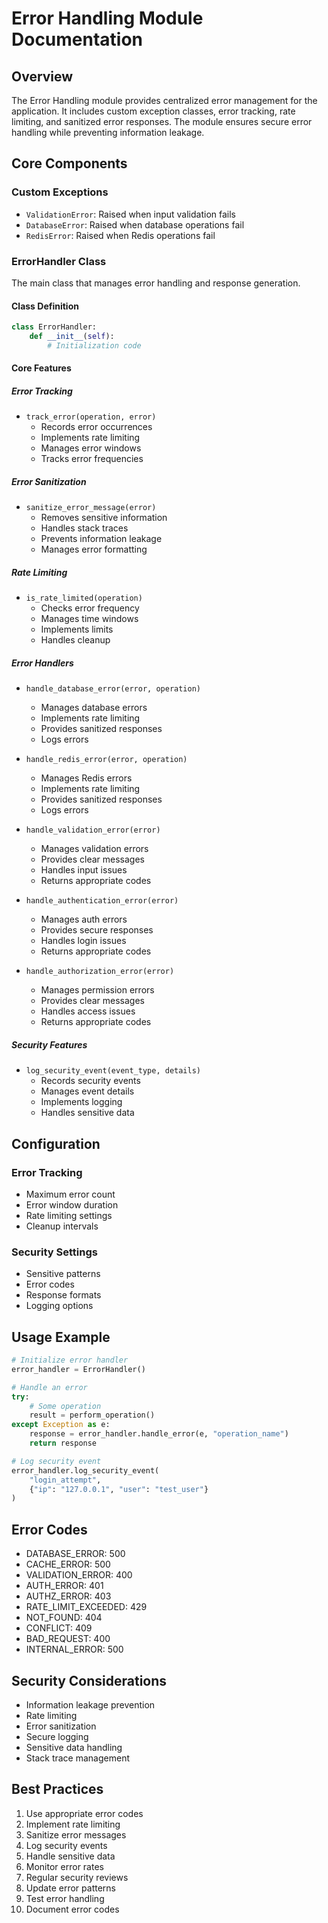 # Error Handling Module Documentation

## Overview
The Error Handling module provides centralized error management for the application. It includes custom exception classes, error tracking, rate limiting, and sanitized error responses. The module ensures secure error handling while preventing information leakage.

## Core Components

### Custom Exceptions
- `ValidationError`: Raised when input validation fails
- `DatabaseError`: Raised when database operations fail
- `RedisError`: Raised when Redis operations fail

### ErrorHandler Class
The main class that manages error handling and response generation.

#### Class Definition
```python
class ErrorHandler:
    def __init__(self):
        # Initialization code
```

#### Core Features

##### Error Tracking
- `track_error(operation, error)`
  - Records error occurrences
  - Implements rate limiting
  - Manages error windows
  - Tracks error frequencies

##### Error Sanitization
- `sanitize_error_message(error)`
  - Removes sensitive information
  - Handles stack traces
  - Prevents information leakage
  - Manages error formatting

##### Rate Limiting
- `is_rate_limited(operation)`
  - Checks error frequency
  - Manages time windows
  - Implements limits
  - Handles cleanup

##### Error Handlers
- `handle_database_error(error, operation)`
  - Manages database errors
  - Implements rate limiting
  - Provides sanitized responses
  - Logs errors

- `handle_redis_error(error, operation)`
  - Manages Redis errors
  - Implements rate limiting
  - Provides sanitized responses
  - Logs errors

- `handle_validation_error(error)`
  - Manages validation errors
  - Provides clear messages
  - Handles input issues
  - Returns appropriate codes

- `handle_authentication_error(error)`
  - Manages auth errors
  - Provides secure responses
  - Handles login issues
  - Returns appropriate codes

- `handle_authorization_error(error)`
  - Manages permission errors
  - Provides clear messages
  - Handles access issues
  - Returns appropriate codes

##### Security Features
- `log_security_event(event_type, details)`
  - Records security events
  - Manages event details
  - Implements logging
  - Handles sensitive data

## Configuration

### Error Tracking
- Maximum error count
- Error window duration
- Rate limiting settings
- Cleanup intervals

### Security Settings
- Sensitive patterns
- Error codes
- Response formats
- Logging options

## Usage Example
```python
# Initialize error handler
error_handler = ErrorHandler()

# Handle an error
try:
    # Some operation
    result = perform_operation()
except Exception as e:
    response = error_handler.handle_error(e, "operation_name")
    return response

# Log security event
error_handler.log_security_event(
    "login_attempt",
    {"ip": "127.0.0.1", "user": "test_user"}
)
```

## Error Codes
- DATABASE_ERROR: 500
- CACHE_ERROR: 500
- VALIDATION_ERROR: 400
- AUTH_ERROR: 401
- AUTHZ_ERROR: 403
- RATE_LIMIT_EXCEEDED: 429
- NOT_FOUND: 404
- CONFLICT: 409
- BAD_REQUEST: 400
- INTERNAL_ERROR: 500

## Security Considerations
- Information leakage prevention
- Rate limiting
- Error sanitization
- Secure logging
- Sensitive data handling
- Stack trace management

## Best Practices
1. Use appropriate error codes
2. Implement rate limiting
3. Sanitize error messages
4. Log security events
5. Handle sensitive data
6. Monitor error rates
7. Regular security reviews
8. Update error patterns
9. Test error handling
10. Document error codes 